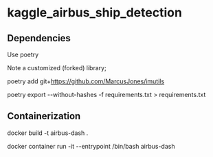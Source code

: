 # kaggle_airbus_ship_detection

## Dependencies

Use poetry

Note a customized (forked) library; 

poetry add git+https://github.com/MarcusJones/imutils

poetry export --without-hashes -f requirements.txt > requirements.txt

## Containerization

docker build -t airbus-dash .

docker container run -it --entrypoint /bin/bash airbus-dash
